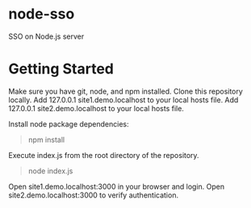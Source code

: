 # node-sso
SSO on Node.js server

# Getting Started
Make sure you have git, node, and npm installed.
Clone this repository locally.
Add 127.0.0.1 site1.demo.localhost to your local hosts file.
Add 127.0.0.1 site2.demo.localhost to your local hosts file.

Install node package dependencies:
> npm install

Execute index.js from the root directory of the repository.
> node index.js

Open site1.demo.localhost:3000 in your browser and login.
Open site2.demo.localhost:3000 to verify authentication.